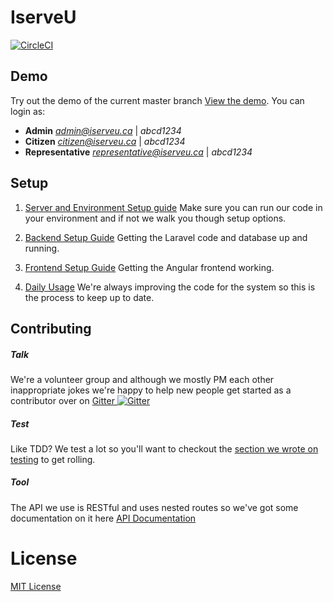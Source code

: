 # IserveU

[![CircleCI](https://circleci.com/gh/IserveU/IserveU/tree/master.svg?style=svg)](https://circleci.com/gh/IserveU/IserveU/tree/master)

## Demo

Try out the demo of the current master branch [View the demo](demo.iserveu.ca). You can login as:
- **Admin** *admin@iserveu.ca* | *abcd1234*
- **Citizen** *citizen@iserveu.ca* | *abcd1234*
- **Representative** *representative@iserveu.ca* | *abcd1234*

## Setup
1. [Server and Environment Setup guide](https://github.com/IserveU/IserveU/wiki/Setting-up-Your-Server) Make sure you can run our code in your environment and if not we walk you though setup options.

2. [Backend Setup Guide](https://github.com/IserveU/IserveU/wiki/Setting-Up-The-Back-End) Getting the Laravel code and database up and running.

3. [Frontend Setup Guide](https://github.com/IserveU/IserveU/wiki/Setting-Up-The-Back-End) Getting the Angular frontend working.

4. [Daily Usage](https://github.com/IserveU/IserveU/wiki/Daily-Routine) We're always improving the code for the system so this is the process to keep up to date.

## Contributing

##### Talk

We're a volunteer group and although we mostly PM each other inappropriate jokes we're happy to help new people get started as a contributor over on [Gitter ![Gitter](https://badges.gitter.im/IserveU/IserveU.svg)](https://gitter.im/IserveU/IserveU?utm_source=badge&utm_medium=badge&utm_campaign=pr-badge)

##### Test
Like TDD? We test a lot so you'll want to checkout the
[section we wrote on testing](https://github.com/IserveU/IserveU/wiki/Testing) to get rolling.

##### Tool
The API we use is RESTful and uses nested routes so we've got some documentation on it here
[API Documentation](https://github.com/IserveU/IserveU/wiki/The-API)

# License
[MIT License](https://opensource.org/licenses/MIT)
